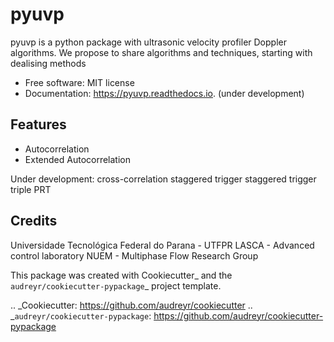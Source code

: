 # pyuvp

pyuvp is a python package with ultrasonic velocity profiler Doppler algorithms. 
We propose to share algorithms and techniques, starting with dealising methods


* Free software: MIT license
* Documentation: https://pyuvp.readthedocs.io. (under development)


## Features

* Autocorrelation
* Extended Autocorrelation

Under development:
cross-correlation
staggered trigger
staggered trigger triple PRT


## Credits
Universidade Tecnológica Federal do Parana - UTFPR
LASCA - Advanced control laboratory
NUEM - Multiphase Flow Research Group

This package was created with Cookiecutter_ and the `audreyr/cookiecutter-pypackage`_ project template.

.. _Cookiecutter: https://github.com/audreyr/cookiecutter
.. _`audreyr/cookiecutter-pypackage`: https://github.com/audreyr/cookiecutter-pypackage

